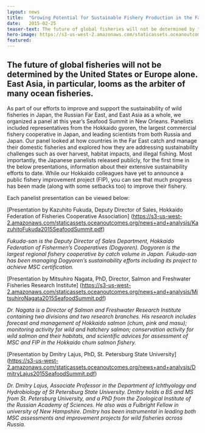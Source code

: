 ```yaml
---
layout: news
title:  "Growing Potential for Sustainable Fishery Production in the Far East"
date:   2015-02-25
teaser-text: The future of global fisheries will not be determined by the United States or Europe alone.
hero-image: https://s3-us-west-2.amazonaws.com/staticassets.oceanoutcomes.org/news+and+analysis/hero+images/expanding-sustainability-markets-hero.jpg
featured:
---
```

## The future of global fisheries will not be determined by the United States or Europe alone. East Asia, in particular, looms as the arbiter of many ocean fisheries. 

As part of our efforts to improve and support the sustainability of wild fisheries in Japan, the Russian Far East, and East Asia as a whole, we organized a panel at this year’s Seafood Summit in New Orleans. Panelists included representatives from the Hokkaido gyoren, the largest commercial fishery cooperative in Japan, and leading scientists from both Russia and Japan. Our panel looked at how countries in the Far East catch and manage their domestic fisheries and explored how they are addressing sustainability challenges such as over harvest, habitat impacts, and illegal fishing. Most importantly, the Japanese panelists released publicly, for the first time in the below presentations, information about their extensive sustainability efforts to date. While our Hokkaido colleagues have yet to announce a public fishery improvement project (FIP), you can see that much progress has been made (along with some setbacks too) to improve their fishery. 

Each panelist presentation can be viewed below:

[Presentation by Kazuhito Fukuda, Deputy Director of Sales, Hokkaido Federation of Fisheries Cooperative Association] (https://s3-us-west-2.amazonaws.com/staticassets.oceanoutcomes.org/news+and+analysis/KazuhitoFukuda2015SeafoodSummit.pdf)

*Fukuda-san is the Deputy Director of Sales Department, Hokkaido Federation of Fishermen’s Cooperatives (Dogyoren). Dogyoren is the largest regional fishery cooperative by catch volume in Japan. Fukuda-san has been managing Dogyoren’s sustainability efforts including its project to achieve MSC certification.*

[Presentation by Mitsuhiro Nagata, PhD, Director, Salmon and Freshwater Fisheries Research Institute] (https://s3-us-west-2.amazonaws.com/staticassets.oceanoutcomes.org/news+and+analysis/MitsuhiroNagata2015SeafoodSummit.pdf)

*Dr. Nagata is a Director of Salmon and Freshwater Research Institute containing two divisions and two research branches. His research includes forecast and management of Hokkaido salmon (chum, pink and masu); monitoring activity for wild and hatchery salmon; conservation activity for wild salmon and their habitats, and scientific advices for assessment of MSC and FIP in the Hokkaido chum salmon fishery.*

[Presentation by Dmitry Lajus, PhD, St. Petersburg State University] (https://s3-us-west-2.amazonaws.com/staticassets.oceanoutcomes.org/news+and+analysis/DmitryLajus2015SeafoodSummit.pdf)

*Dr. Dmitry Lajus, Associate Professor in the Department of Ichthyology and Hydrobiology of St Petersburg State University. Dmitry holds a BS and MS from St. Petersburg University, and a PhD from the Zoological Institute of the Russian Academy of Sciences. He also was a Fulbright Fellow in university of New Hampshire. Dmitry has been instrumental in leading both MSC assessments and improvement projects for wild fisheries across Russia.*
